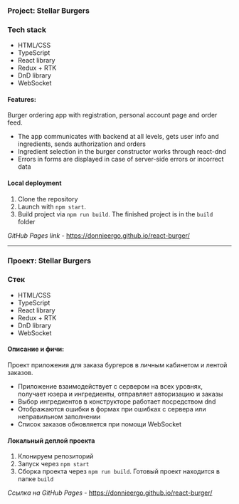 ### Project: Stellar Burgers

### Tech stack

* HTML/CSS
* TypeScript
* React library
* Redux + RTK
* DnD library
* WebSocket

#### Features:
Burger ordering app with registration, personal account page and order feed.
- The app communicates with backend at all levels, gets user info and ingredients, sends authorization and orders
- Ingredient selection in the burger constructor works through react-dnd
- Errors in forms are displayed in case of server-side errors or incorrect data

#### Local deployment
1. Clone the repository
2. Launch with `npm start`.
3. Build project via `npm run build`. The finished project is in the `build` folder

*GitHub Pages link -* https://donnieergo.github.io/react-burger/

---

### Проект: Stellar Burgers

### Стек

* HTML/CSS
* TypeScript
* React library
* Redux + RTK
* DnD library
* WebSocket

#### Описание и фичи:
Проект приложения для заказа бургеров в личным кабинетом и лентой заказов.
- Приложение взаимодействует с сервером на всех уровнях, получает юзера и ингредиенты, отправляет авторизацию и заказы
- Выбор ингредиентов в конструкторе работает посредством dnd
- Отображаются ошибки в формах при ошибках с сервера или неправильном заполнении
- Список заказов обновляется при помощи WebSocket

#### Локальный деплой проекта
1. Клонируем репозиторий
2. Запуск через `npm start`
3. Сборка проекта через `npm run build`. Готовый проект находится в папке `build`


*Ссылка на GitHub Pages -* https://donnieergo.github.io/react-burger/